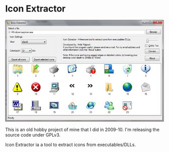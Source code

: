 # Icon Extractor
 
 ![](screenshots/main_window_full.jpg)

This is an old hobby project of mine that I did in 2009-10. I'm releasing the source code under GPLv3.

Icon Extractor ia a tool to extract icons from executables/DLLs.